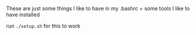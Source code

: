 
These are just some things I like to have in my .bashrc + some tools I like to have installed

run `./setup.sh` for this to work

